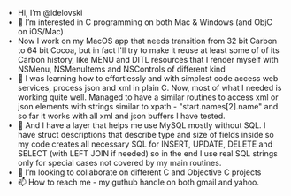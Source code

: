 - Hi, I’m @idelovski
- 👀 I’m interested in C programming on both Mac & Windows (and ObjC on iOS/Mac)
- Now I work on my MacOS app that needs transition from 32 bit Carbon to 64 bit Cocoa, but in fact I'll try to make it reuse at least some of of its Carbon history, like MENU and DITL resources that I render myself with NSMenu, NSMenuItems and NSControls of different kind
- 🌱 I was learning how to effortlessly and with simplest code access web services, process json and xml in plain C. Now, most of what I needed is working quite well. Managed to have a similar routines to access xml or json elements with strings similar to xpath - "start.names[2].name" and so far it works with all xml and json buffers I have tested.
- 🌱 And I have a layer that helps me use MySQL mostly without SQL. I have struct descriptions that describe type and size of fields inside so my code creates all necessary SQL for INSERT, UPDATE, DELETE and SELECT (with LEFT JOIN if needed) so in the end I use real SQL strings only for special cases not covered by my main routines.
- 💞️ I’m looking to collaborate on different C and Objective C projects
- 📫 How to reach me - my guthub handle on both gmail and yahoo.

<!---
idelovski/idelovski is a ✨ special ✨ repository because its `README.md` (this file) appears on your GitHub profile.
You can click the Preview link to take a look at your changes.
--->
